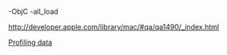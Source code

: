 -ObjC -all_load

http://developer.apple.com/library/mac/#qa/qa1490/_index.html

[Profiling data](./profiling/index.md)